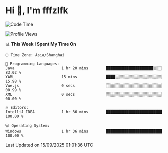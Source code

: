 # Hi 👋, I'm fffzlfk

<!--START_SECTION:waka-->
![Code Time](http://img.shields.io/badge/Code%20Time-1%2C376%20hrs%203%20mins-blue)

![Profile Views](http://img.shields.io/badge/Profile%20Views-0-blue)

📊 **This Week I Spent My Time On** 

```text
🕑︎ Time Zone: Asia/Shanghai

💬 Programming Languages: 
Java                     1 hr 20 mins        █████████████████████░░░░   83.02 % 
YAML                     15 mins             ████░░░░░░░░░░░░░░░░░░░░░   15.98 % 
Vue.js                   0 secs              ░░░░░░░░░░░░░░░░░░░░░░░░░   00.99 % 
XML                      0 secs              ░░░░░░░░░░░░░░░░░░░░░░░░░   00.00 % 

🔥 Editors: 
IntelliJ IDEA            1 hr 36 mins        █████████████████████████   100.00 % 

💻 Operating System: 
Windows                  1 hr 36 mins        █████████████████████████   100.00 % 
```


 Last Updated on 15/09/2025 01:01:36 UTC
<!--END_SECTION:waka-->
